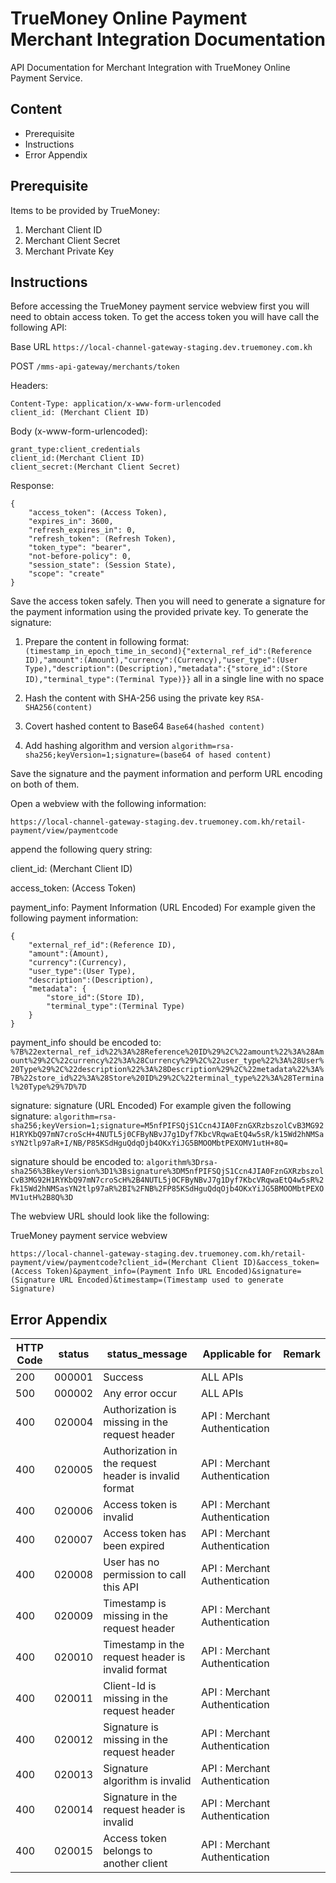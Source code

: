# TrueMoney Online Payment Merchant Integration Documentation

API Documentation for Merchant Integration with TrueMoney Online Payment Service.

## Content

 - Prerequisite
 - Instructions
 - Error Appendix

## Prerequisite
Items to be provided by TrueMoney:
 

 1. Merchant Client ID
 2. Merchant Client Secret
 3. Merchant Private Key

## Instructions

Before accessing the TrueMoney payment service webview first you will need to obtain access token.
To get the access token you will have call the following API:

Base URL `https://local-channel-gateway-staging.dev.truemoney.com.kh`

POST `/mms-api-gateway/merchants/token`

Headers:

```
Content-Type: application/x-www-form-urlencoded
client_id: (Merchant Client ID)
```

Body (x-www-form-urlencoded):

```
grant_type:client_credentials
client_id:(Merchant Client ID)
client_secret:(Merchant Client Secret)
```
Response:

```
{
    "access_token": (Access Token),
    "expires_in": 3600,
    "refresh_expires_in": 0,
    "refresh_token": (Refresh Token),
    "token_type": "bearer",
    "not-before-policy": 0,
    "session_state": (Session State),
    "scope": "create"
}
```
Save the access token safely.
Then you will need to generate a signature for the payment information using the provided private key.
To generate the signature:

 1. Prepare the content in following format: 	
	 ```(timestamp_in_epoch_time_in_second){"external_ref_id":(Reference ID),"amount":(Amount),"currency":(Currency),"user_type":(User Type),"description":(Description),"metadata":{"store_id":(Store ID),"terminal_type":(Terminal Type)}}``` all in a single line with no space
	 
 2. Hash the content with SHA-256 using the private key
	 ```RSA-SHA256(content)```
	 
 3. Covert hashed content to Base64
	 ```Base64(hashed content)```
	 
 4. Add hashing algorithm and version
	 ```algorithm=rsa-sha256;keyVersion=1;signature=(base64 of hased content)```

Save the signature and the payment information and perform URL encoding on both of them.

Open a webview with the following information:

```https://local-channel-gateway-staging.dev.truemoney.com.kh/retail-payment/view/paymentcode```

append the following query string:

client_id: (Merchant Client ID)

access_token: (Access Token)

payment_info: Payment Information (URL Encoded)
For example given the following payment information:
```
{
	"external_ref_id":(Reference ID),
	"amount":(Amount),
	"currency":(Currency),
	"user_type":(User Type),
	"description":(Description),
	"metadata": {
		"store_id":(Store ID),
		"terminal_type":(Terminal Type)
	}
}
```
payment_info should be encoded to:
```%7B%22external_ref_id%22%3A%28Reference%20ID%29%2C%22amount%22%3A%28Amount%29%2C%22currency%22%3A%28Currency%29%2C%22user_type%22%3A%28User%20Type%29%2C%22description%22%3A%28Description%29%2C%22metadata%22%3A%7B%22store_id%22%3A%28Store%20ID%29%2C%22terminal_type%22%3A%28Terminal%20Type%29%7D%7D```

signature:  signature (URL Encoded)
For example given the following signature:
```algorithm=rsa-sha256;keyVersion=1;signature=M5nfPIFSQjS1Ccn4JIA0FznGXRzbszolCvB3MG92H1RYKbQ97mN7croScH+4NUTL5j0CFByNBvJ7g1Dyf7KbcVRqwaEtQ4w5sR/k15Wd2hNMSasYN2tlp97aR+I/NB/P85KSdHguQdqOjb4OKxYiJG5BMOOMbtPEXOMV1utH+8Q=```

signature should be encoded to:
```algorithm%3Drsa-sha256%3BkeyVersion%3D1%3Bsignature%3DM5nfPIFSQjS1Ccn4JIA0FznGXRzbszolCvB3MG92H1RYKbQ97mN7croScH%2B4NUTL5j0CFByNBvJ7g1Dyf7KbcVRqwaEtQ4w5sR%2Fk15Wd2hNMSasYN2tlp97aR%2BI%2FNB%2FP85KSdHguQdqOjb4OKxYiJG5BMOOMbtPEXOMV1utH%2B8Q%3D```


The webview URL should look like the following:

TrueMoney payment service webview

```
https://local-channel-gateway-staging.dev.truemoney.com.kh/retail-payment/view/paymentcode?client_id=(Merchant Client ID)&access_token=(Access Token)&payment_info=(Payment Info URL Encoded)&signature=(Signature URL Encoded)&timestamp=(Timestamp used to generate Signature)
```

## Error Appendix

| **HTTP Code** | **status** | **status_message** |  **Applicable for** | **Remark** |
|--|--|--|--|--|
| 200| 000001  | Success | ALL APIs |  |
| 500| 000002  | Any error occur | ALL APIs |  |
| 400| 020004 | Authorization is missing in the request header | API : Merchant Authentication | |
| 400| 020005 | Authorization in the request header is invalid format | API : Merchant Authentication | |
| 400| 020006 | Access token is invalid | API : Merchant Authentication | | 
| 400| 020007 | Access token has been expired | API : Merchant Authentication | | 
| 400| 020008 | User has no permission to call this API | API : Merchant Authentication | |
| 400| 020009 | Timestamp is missing in the request header | API : Merchant Authentication | |
| 400| 020010 | Timestamp in the request header is invalid format | API : Merchant Authentication | |
| 400| 020011 | Client-Id is missing in the request header | API : Merchant Authentication | |
| 400| 020012 | Signature is missing in the request header | API : Merchant Authentication | |
| 400| 020013 | Signature algorithm is invalid | API : Merchant Authentication | |
| 400| 020014 | Signature in the request header is invalid | API : Merchant Authentication | |
| 400| 020015 | Access token belongs to another client | API : Merchant Authentication | |
